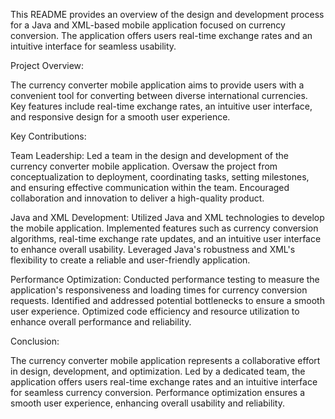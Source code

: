 This README provides an overview of the design and development process for a Java and XML-based mobile application focused on currency conversion. The application offers users real-time exchange rates and an intuitive interface for seamless usability.

Project Overview:

The currency converter mobile application aims to provide users with a convenient tool for converting between diverse international currencies. Key features include real-time exchange rates, an intuitive user interface, and responsive design for a smooth user experience.

Key Contributions:

Team Leadership: Led a team in the design and development of the currency converter mobile application. Oversaw the project from conceptualization to deployment, coordinating tasks, setting milestones, and ensuring effective communication within the team. Encouraged collaboration and innovation to deliver a high-quality product.

Java and XML Development: Utilized Java and XML technologies to develop the mobile application. Implemented features such as currency conversion algorithms, real-time exchange rate updates, and an intuitive user interface to enhance overall usability. Leveraged Java's robustness and XML's flexibility to create a reliable and user-friendly application.

Performance Optimization: Conducted performance testing to measure the application's responsiveness and loading times for currency conversion requests. Identified and addressed potential bottlenecks to ensure a smooth user experience. Optimized code efficiency and resource utilization to enhance overall performance and reliability.

Conclusion:

The currency converter mobile application represents a collaborative effort in design, development, and optimization. Led by a dedicated team, the application offers users real-time exchange rates and an intuitive interface for seamless currency conversion. Performance optimization ensures a smooth user experience, enhancing overall usability and reliability.

